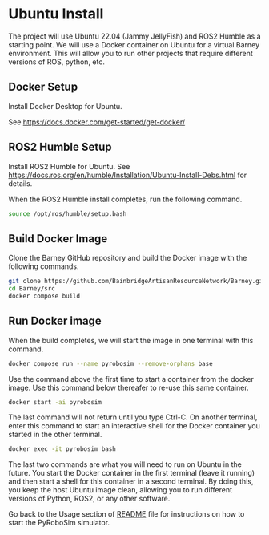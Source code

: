 # Ubuntu Install

The project will use Ubuntu 22.04 (Jammy JellyFish) and ROS2 Humble as a starting point. We will use a Docker container on Ubuntu for a virtual Barney environment. This will allow you to run other projects that require different versions of ROS, python, etc.

## Docker Setup

Install Docker Desktop for Ubuntu.

See https://docs.docker.com/get-started/get-docker/

## ROS2 Humble Setup

Install ROS2 Humble for Ubuntu.
See https://docs.ros.org/en/humble/Installation/Ubuntu-Install-Debs.html for details.

When the ROS2 Humble install completes, run the following command.

```bash
source /opt/ros/humble/setup.bash
```

## Build Docker Image

Clone the Barney GitHub repository and build the Docker image with the following commands.

```bash
git clone https://github.com/BainbridgeArtisanResourceNetwork/Barney.git
cd Barney/src
docker compose build
```

## Run Docker image
When the build completes, we will start the image in one terminal with this command.

```bash
docker compose run --name pyrobosim --remove-orphans base
```

Use the command above the first time to start a container from the docker image. Use this command below thereafer to re-use this same container.

```bash
docker start -ai pyrobosim
```

The last command will not return until you type Ctrl-C. On another terminal, enter this command to start an interactive shell for the Docker container you started in the other terminal.

```bash
docker exec -it pyrobosim bash
```

The last two commands are what you will need to run on Ubuntu in the future. You start the Docker container in the first terminal (leave it running) and then start a shell for this container in a second terminal. By doing this, you keep the host Ubuntu image clean, allowing you to run different versions of Python, ROS2, or any other software.

Go back to the Usage section of [README](./README.md) file for instructions on how to start the PyRoboSim simulator.
